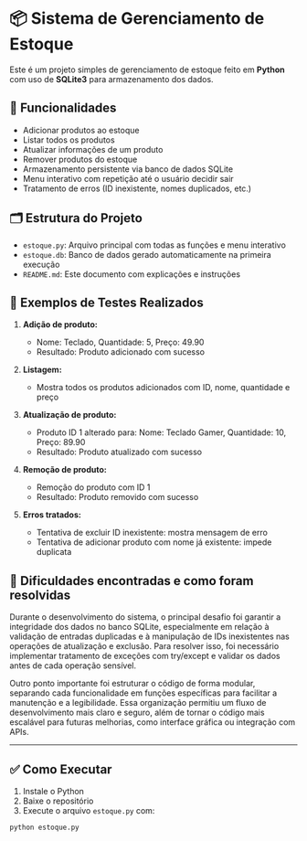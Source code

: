 # 📦 Sistema de Gerenciamento de Estoque

Este é um projeto simples de gerenciamento de estoque feito em **Python** com uso de **SQLite3** para armazenamento dos dados.

## 🧠 Funcionalidades

- Adicionar produtos ao estoque
- Listar todos os produtos
- Atualizar informações de um produto
- Remover produtos do estoque
- Armazenamento persistente via banco de dados SQLite
- Menu interativo com repetição até o usuário decidir sair
- Tratamento de erros (ID inexistente, nomes duplicados, etc.)

## 🗂 Estrutura do Projeto

- `estoque.py`: Arquivo principal com todas as funções e menu interativo
- `estoque.db`: Banco de dados gerado automaticamente na primeira execução
- `README.md`: Este documento com explicações e instruções

## 🧪 Exemplos de Testes Realizados

1. **Adição de produto:**
   - Nome: Teclado, Quantidade: 5, Preço: 49.90
   - Resultado: Produto adicionado com sucesso

2. **Listagem:**
   - Mostra todos os produtos adicionados com ID, nome, quantidade e preço

3. **Atualização de produto:**
   - Produto ID 1 alterado para: Nome: Teclado Gamer, Quantidade: 10, Preço: 89.90
   - Resultado: Produto atualizado com sucesso

4. **Remoção de produto:**
   - Remoção do produto com ID 1
   - Resultado: Produto removido com sucesso

5. **Erros tratados:**
   - Tentativa de excluir ID inexistente: mostra mensagem de erro
   - Tentativa de adicionar produto com nome já existente: impede duplicata

## 🧩 Dificuldades encontradas e como foram resolvidas
Durante o desenvolvimento do sistema, o principal desafio foi garantir a integridade dos dados no banco SQLite, especialmente em relação à validação de entradas duplicadas e à manipulação de IDs inexistentes nas operações de atualização e exclusão. Para resolver isso, foi necessário implementar tratamento de exceções com try/except e validar os dados antes de cada operação sensível.

Outro ponto importante foi estruturar o código de forma modular, separando cada funcionalidade em funções específicas para facilitar a manutenção e a legibilidade. Essa organização permitiu um fluxo de desenvolvimento mais claro e seguro, além de tornar o código mais escalável para futuras melhorias, como interface gráfica ou integração com APIs.

---

## ✅ Como Executar

1. Instale o Python
2. Baixe o repositório
3. Execute o arquivo `estoque.py` com:

```bash
python estoque.py
